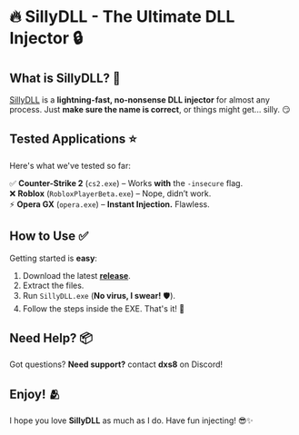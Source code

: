 # 🔥 SillyDLL - The Ultimate DLL Injector 🔒  

## What is SillyDLL? 🌈  
[SillyDLL](https://sillydll.socials.lat) is a **lightning-fast, no-nonsense DLL injector** for almost any process. Just **make sure the name is correct**, or things might get... silly. 😏  

## Tested Applications ⭐  
Here's what we've tested so far:  

✅ **Counter-Strike 2** (`cs2.exe`) – Works **with** the `-insecure` flag.  
❌ **Roblox** (`RobloxPlayerBeta.exe`) – Nope, didn’t work.  
⚡ **Opera GX** (`opera.exe`) – **Instant Injection.** Flawless.  

## How to Use ✅  
Getting started is **easy**:  

1. Download the latest **[release](https://github.com/nebulal0l/SillyDLL/releases)**.  
2. Extract the files.  
3. Run `SillyDLL.exe` (**No virus, I swear!** 🛡️).  
4. Follow the steps inside the EXE. That's it! 🎉  

## Need Help? 📦  
Got questions? **Need support?** contact **dxs8** on Discord!  

## Enjoy! 🫂  
I hope you love **SillyDLL** as much as I do. Have fun injecting! 😎✨  
